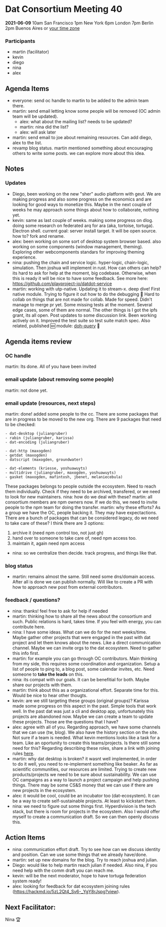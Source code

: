 # Dat Consortium Meeting 40


**2021-06-09**
10am San Francisco
1pm New York
6pm London
7pm Berlin
2pm Buenos Aires
or [your time zone](https://www.timeanddate.com/worldclock/fixedtime.html?msg=Dat&iso=20210609T10&p1=224&ah=1)

### Participants

- martin (facilitator)
- kevin
- diego
- nina
- alex

## Agenda Items

- everyone: send oc handle to martin to be added to the admin team there.
- martin: send email letting know some people will be removed (OC admin team will be updated).
    - alex: what about the mailing list? needs to be updated?
    - martin: nina did the list?
    - alex: will ask later
- martin: send email to joe about remaining resources. Can add diego, alex to the list.
- revamp blog status. martin mentioned something about encouraging others to write some posts. we can explore more about this idea.

## Notes

### Updates
- Diego, been working on the new "sher" audio platform with geut. We are making progress and also some progress on the economics and are looking for good ways to monetize this. Maybe in the next couple of weeks he may approach some things about how to collaborate, nothing yet.
- kevin: same as last couple of weeks. making some progress on dlog. doing some research on federated arq for ara (aka, tortoise, tortuga). Electron shell. current goal: server install target. It will be open source. how to? fork and rename.
- alex: been working on some sort of desktop system browser based. also working on some components (window management, theming). Exploring other webcomponents standars for improving theming experience.
- nina: pushing the chain and service logic. hyper-logic, chain-logic, simulation. Then joshua will implement in rust. How can others can help? its hard to ask for help at the moment, big codebase. Otherwise, when this is ready it will be nice to have some feedback. See more here: https://github.com/playproject-io/datdot-service
- martin: working with utp-native. Updating it to stream-x. deep dive! First native module. Trying to figure it out how to do the debugging :bug: Hard to collab on things that are not made for collab. Made for speed. Didn't manage to merge pr yet. Some missing tests at the moment. Several edge cases, some of them are normal. The other things is I got the ipfs grant, its all open. Post updates to some discussion link. Been working actively on it. Improved the test suite so test suite match spec. Also related, published :new: module: [doh-query](https://github.com/martinheidegger/doh-query) :star2:

## Agenda items review

### OC handle
martin: Its done. All of you have been invited

### email update (about removing some people)
martin: not done yet.

### email update (resources, next steps)
martin: done! added some people to the cc. There are some packages that are in progress to be moved to the new org. There are 9 packages that need to be checked:

    - dat-desktop (juliangruber)
    - rabin (juliangruber, karissa)
    - dat-encoding (juliangruber)

    - dat-http (maxogden)
    - getdat (maxogden)
    - datscript (maxogden, groundwater)

    - dat-elements (kriesse, yoshuawuyts)
    - multidrive (juliangruber, maxogden, yoshuawuyts)
    - gasket (maxogden, mafintosh, jbenet, melaniecebula)

These packages belongs to people outside the ecosystem. Need to reach them individually. Check if they need to be archived, transfered, or we need to look for new maintainers.
nina: how do we deal with these?
martin: all consortium members are npm owners now. If we do this, we need to invite people to the npm team for doing the transfer.
martin: why these efforts? As a group we have the OC, people backing it. They may have expectactions. There are a bunch of packages that can be considered legacy, do we need to take care of these? I think there are 3 options:
1. archive it (need npm control too, not just gh)
2. hand over to someone to take care of, need npm access too.
3. maintain it, again need npm access

- nina: so we centralize then decide. track progress, and things like that.

### blog status
- martin: remains almost the same. Still need some dns/domain access. After all is done we can publish normally. Will like to create a PR with how to approach new post from external contributors.

### feedback / questions?
- nina: thanks! feel free to ask for help if needed
- martin: thinking how to share all the news about the consortium and such. Public relations is hard, takes time. If you feel with energy, you can contribute here.
- nina: I have some ideas. What can we do for the next weeks/time. Maybe gather other projects that were engaged in the past with dat project and let them knows about the news. Like a direct communication channel. Maybe we can invite orgs to the dat ecosystem. Need to gather this info first.
- martin: for example you can go through OC contributors. Main thinking from my side, this requires some coordination and organization. Setup a list of people to ping to, a blog post, some calendar invites, etc. Need someone to **take the leads** on this.
- nina: its compat with our goals. It can be benefitial for both. Maybe share our projects with them.
- martin: think about this as a organizational effort. Separate time for this. Would be nice to hear other thougts.
- kevin: are we still targeting these groups (original groups)? Karissa made some progress on this aspect in the past. Simple tools that work well. In the past dat was just a cli and desktop app, unfortunately this projects are abandoned now. Maybe we can create a team to update these projects. Those are the questions that I have?
- alex: agree with all of you. Regarding approach, we have some channels that we can use (tw, blog). We also have the history section on the site. Not sure if a team is needed. What kevin mentions looks like a task for a team. Like an oportunity to create this teams/projects. Is there still some need for this? Regarding describing these roles, share a link with joining rules [here](https://hackmd.io/5zL2Qt4_Sv6-_YgY8rJspg?edit).
- martin: why dat desktop is broken? it wasnt well implemented, in order to do it well, you need to re-implement something like beaker. As far as scientific communities, our resources are limited. Trying to create new products/projects we need to be sure about sustainability. We can use OC campaigns as a way to launch a project campaign and help pushing things. There may be some CS&S money that we can use if there are new projects in the ecosystem.
- alex: it would be cool, could be an incubator too (dat-ecosystem). It can be a way to create self-sustainable projects. At least to kickstart them.
- nina: we need to figure out some things first. Hyperdivision is the tech stack, but there is room for projects in the ecosystem. Also I would offer myself to create a communication draft. So we can then openly discuss this.

## Action Items
- nina: communication effort draft. Try to see how can we discuss identity and position. Can we use some things that we already have/done.
- martin: set up new domains for the blog. Try to reach joshua and julian.
- Diego: would like to help martin reach julian if needed. Also nina, if you need help with the comm draft you can reach me.
- kevin: will be the next moderator, hope to have tortuga federation system ready!
- alex: looking for feedback for dat ecosystem joining rules (https://hackmd.io/5zL2Qt4_Sv6-_YgY8rJspg?view).

## Next Facilitator:
Nina :trophy:

